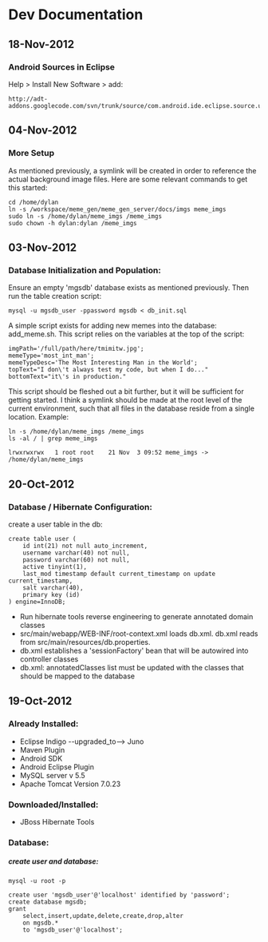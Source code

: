 Dev Documentation
====================
## 18-Nov-2012
### Android Sources in Eclipse
Help > Install New Software > add:

    http://adt-addons.googlecode.com/svn/trunk/source/com.android.ide.eclipse.source.update/


## 04-Nov-2012
### More Setup
As mentioned previously, a symlink will be created in order to reference the actual background image files.  Here are some relevant commands to get this started:

    cd /home/dylan
    ln -s /workspace/meme_gen/meme_gen_server/docs/imgs meme_imgs 
    sudo ln -s /home/dylan/meme_imgs /meme_imgs
    sudo chown -h dylan:dylan /meme_imgs
    

## 03-Nov-2012
### Database Initialization and Population:
Ensure an empty 'mgsdb' database exists as mentioned previously.  Then run the table creation script:

    mysql -u mgsdb_user -ppassword mgsdb < db_init.sql

A simple script exists for adding new memes into the database: add_meme.sh.  This script relies on the variables at the top of the script:


    imgPath='/full/path/here/tmimitw.jpg';
    memeType='most_int_man';
    memeTypeDesc='The Most Interesting Man in the World';
    topText="I don\'t always test my code, but when I do..."
    bottomText="it\'s in production."

This script should be fleshed out a bit further, but it will be sufficient for getting started.  I think a symlink should be made at the root level of the current environment, such that all files in the database reside from a single location.  Example:

    ln -s /home/dylan/meme_imgs /meme_imgs
    ls -al / | grep meme_imgs

    lrwxrwxrwx   1 root root    21 Nov  3 09:52 meme_imgs -> /home/dylan/meme_imgs

    


## 20-Oct-2012
### Database / Hibernate Configuration:
create a user table in the db:  
    
    create table user (
        id int(21) not null auto_increment,
        username varchar(40) not null,
        password varchar(60) not null,
        active tinyint(1),
        last_mod timestamp default current_timestamp on update current_timestamp,
        salt varchar(40),
        primary key (id)
    ) engine=InnoDB;	

+ Run hibernate tools reverse engineering to generate annotated domain classes
+ src/main/webapp/WEB-INF/root-context.xml loads db.xml.  db.xml reads from src/main/resources/db.properties.
+ db.xml establishes a 'sessionFactory' bean that will be autowired into controller classes
+ db.xml: annotatedClasses list must be updated with the classes that should be mapped to the database
	
	

## 19-Oct-2012

### Already Installed:
+ Eclipse Indigo --upgraded_to--> Juno
+ Maven Plugin
+ Android SDK
+ Android Eclipse Plugin
+ MySQL server v 5.5
+ Apache Tomcat Version 7.0.23

### Downloaded/Installed:
+ JBoss Hibernate Tools

### Database:

##### create user and database:

	mysql -u root -p
	
	create user 'mgsdb_user'@'localhost' identified by 'password';
	create database mgsdb;
	grant  
		select,insert,update,delete,create,drop,alter
		on mgsdb.*
		to 'mgsdb_user'@'localhost';
